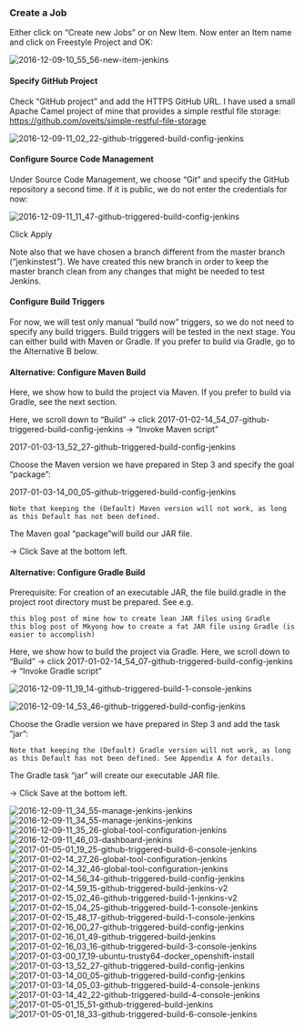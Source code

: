 ### Create a Job

Either click on “Create new Jobs” or on New Item. Now enter an Item name and click on Freestyle Project and OK:

![2016-12-09-10_55_56-new-item-jenkins](https://user-images.githubusercontent.com/558905/37997764-ff732eb8-31e9-11e8-943e-9263e6e27c44.png)

#### Specify GitHub Project

Check “GitHub project” and add the HTTPS GitHub URL. I have used a small Apache Camel project of mine that provides a simple restful file storage: https://github.com/oveits/simple-restful-file-storage

![2016-12-09-11_02_22-github-triggered-build-config-jenkins](https://user-images.githubusercontent.com/558905/37997765-ff827f76-31e9-11e8-9d34-a2df72fae369.png)

#### Configure Source Code Management

Under Source Code Management, we choose “Git” and specify the GitHub repository a second time. If it is public, we do not enter the credentials for now:

![2016-12-09-11_11_47-github-triggered-build-config-jenkins](https://user-images.githubusercontent.com/558905/37997766-ff8f7226-31e9-11e8-99cb-5f1bd2cc4093.png)

Click Apply

Note also that we have chosen a branch different from the master branch (“jenkinstest”). We have created this new branch in order to keep the master branch clean from any changes that might be needed to test Jenkins.

#### Configure Build Triggers

For now, we will test only manual “build now” triggers, so we do not need to specify any build triggers. Build triggers will be tested in the next stage. You can either build with Maven or Gradle. If you prefer to build via Gradle, go to the Alternative B below.

#### Alternative: Configure Maven Build

Here, we show how to build the project via Maven. If you prefer to build via Gradle, see the next section.

Here, we scroll down to “Build” -> click 2017-01-02-14_54_07-github-triggered-build-config-jenkins -> “Invoke Maven script”

2017-01-03-13_52_27-github-triggered-build-config-jenkins

Choose the Maven version we have prepared in Step 3 and specify the goal “package”:

2017-01-03-14_00_05-github-triggered-build-config-jenkins

    Note that keeping the (Default) Maven version will not work, as long as this Default has not been defined.

The Maven goal “package”will build our JAR file.

-> Click Save at the bottom left.

#### Alternative: Configure Gradle Build

Prerequisite: For creation of an executable JAR, the file build.gradle in the project root directory must be prepared. See e.g.

    this blog post of mine how to create lean JAR files using Gradle
    this blog post of Mkyong how to create a fat JAR file using Gradle (is easier to accomplish)

Here, we show how to build the project via Gradle. 
Here, we scroll down to “Build” -> click 2017-01-02-14_54_07-github-triggered-build-config-jenkins -> “Invoke Gradle script”

![2016-12-09-11_19_14-github-triggered-build-1-console-jenkins](https://user-images.githubusercontent.com/558905/37997767-ff9d55d0-31e9-11e8-9ede-9afeff756247.png)

![2016-12-09-14_53_46-github-triggered-build-config-jenkins](https://user-images.githubusercontent.com/558905/37997252-61087310-31e8-11e8-8429-203e9eba9a46.png)

Choose the Gradle version we have prepared in Step 3 and add the task “jar”:

    Note that keeping the (Default) Gradle version will not work, as long as this Default has not been defined. See Appendix A for details.

The Gradle task “jar” will create our executable JAR file.

-> Click Save at the bottom left.

![2016-12-09-11_34_55-manage-jenkins-jenkins](https://user-images.githubusercontent.com/558905/37997763-ff645992-31e9-11e8-815e-cb8f28e43f9b.png)
![2016-12-09-11_34_55-manage-jenkins-jenkins](https://user-images.githubusercontent.com/558905/37997253-61163144-31e8-11e8-802e-7955d541ba36.png)
![2016-12-09-11_35_26-global-tool-configuration-jenkins](https://user-images.githubusercontent.com/558905/37997254-612332b8-31e8-11e8-8317-76bbaa291e3c.png)
![2016-12-09-11_46_03-dashboard-jenkins](https://user-images.githubusercontent.com/558905/37997255-612f5cb4-31e8-11e8-9b68-33a69cef4ee2.png)
![2017-01-05-01_19_25-github-triggered-build-6-console-jenkins](https://user-images.githubusercontent.com/558905/37997308-7e2ca2d6-31e8-11e8-81cc-d30f146571f7.png)
![2017-01-02-14_27_26-global-tool-configuration-jenkins](https://user-images.githubusercontent.com/558905/37997309-7e37eab0-31e8-11e8-9398-1b12e6fecffc.png)
![2017-01-02-14_32_46-global-tool-configuration-jenkins](https://user-images.githubusercontent.com/558905/37997310-7e44e76a-31e8-11e8-8cfd-0b260a84995c.png)
![2017-01-02-14_56_34-github-triggered-build-config-jenkins](https://user-images.githubusercontent.com/558905/37997311-7e53bde4-31e8-11e8-87cd-eb03fbb87127.png)
![2017-01-02-14_59_15-github-triggered-build-jenkins-v2](https://user-images.githubusercontent.com/558905/37997312-7e763054-31e8-11e8-8c91-8badaba0e606.png)
![2017-01-02-15_02_46-github-triggered-build-1-jenkins-v2](https://user-images.githubusercontent.com/558905/37997313-7e84dc76-31e8-11e8-9663-fbded1ae4aa4.png)
![2017-01-02-15_04_25-github-triggered-build-1-console-jenkins](https://user-images.githubusercontent.com/558905/37997314-7e955236-31e8-11e8-8f25-6bb3c793d86d.png)
![2017-01-02-15_48_17-github-triggered-build-1-console-jenkins](https://user-images.githubusercontent.com/558905/37997315-7ea48620-31e8-11e8-95e5-b0b7204e78c4.png)
![2017-01-02-16_00_27-github-triggered-build-config-jenkins](https://user-images.githubusercontent.com/558905/37997316-7eb44cd6-31e8-11e8-9894-9e52074144f8.png)
![2017-01-02-16_01_49-github-triggered-build-jenkins](https://user-images.githubusercontent.com/558905/37997318-7ec3f73a-31e8-11e8-9cd4-c402f3bb4932.png)
![2017-01-02-16_03_16-github-triggered-build-3-console-jenkins](https://user-images.githubusercontent.com/558905/37997319-7ed18eae-31e8-11e8-92af-81a197c170d0.png)
![2017-01-03-00_17_19-ubuntu-trusty64-docker_openshift-install](https://user-images.githubusercontent.com/558905/37997320-7edddfd8-31e8-11e8-825e-b0926f897bd6.png)
![2017-01-03-13_52_27-github-triggered-build-config-jenkins](https://user-images.githubusercontent.com/558905/37997322-7ee9d3ce-31e8-11e8-8723-0860b435c463.png)
![2017-01-03-14_00_05-github-triggered-build-config-jenkins](https://user-images.githubusercontent.com/558905/37997323-7ef84c38-31e8-11e8-97c1-062f7b538e79.png)
![2017-01-03-14_05_03-github-triggered-build-4-console-jenkins](https://user-images.githubusercontent.com/558905/37997324-7f03fca4-31e8-11e8-9708-7229e7f6a322.png)
![2017-01-03-14_42_22-github-triggered-build-4-console-jenkins](https://user-images.githubusercontent.com/558905/37997325-7f110e9e-31e8-11e8-96b5-a2dab68f1e2b.png)
![2017-01-05-01_15_51-github-triggered-build-jenkins](https://user-images.githubusercontent.com/558905/37997326-7f1c72d4-31e8-11e8-9530-9bb9391bca25.png)
![2017-01-05-01_18_33-github-triggered-build-6-console-jenkins](https://user-images.githubusercontent.com/558905/37997327-7f279088-31e8-11e8-9d8c-fdeb24124d3f.png)

